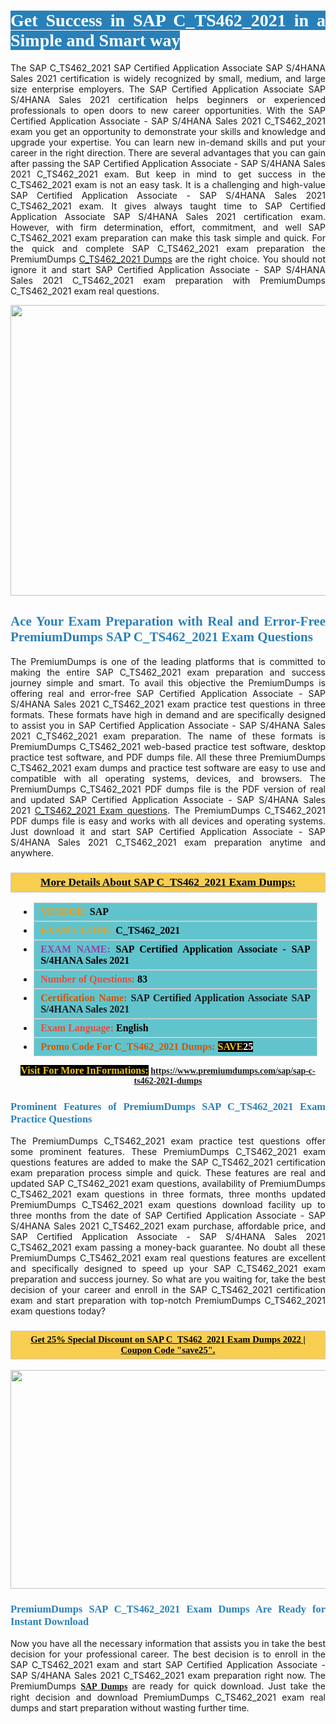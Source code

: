 <h1 style="text-align: justify;"><span style="color:#ffffff;"><span style="font-family:Georgia,serif;"><strong><span style="background-color:#2980b9;">Get Success in SAP C_TS462_2021 in a Simple and Smart way</span></strong></span></span></h1>

<p style="text-align: justify;">The SAP C_TS462_2021 SAP Certified Application Associate SAP S/4HANA Sales 2021 certification is widely recognized by small, medium, and large size enterprise employers. The SAP Certified Application Associate SAP S/4HANA Sales 2021 certification helps beginners or experienced professionals to open doors to new career opportunities. With the SAP Certified Application Associate - SAP S/4HANA Sales 2021 C_TS462_2021 exam you get an opportunity to demonstrate your skills and knowledge and upgrade your expertise. You can learn new in-demand skills and put your career in the right direction. There are several advantages that you can gain after passing the SAP Certified Application Associate - SAP S/4HANA Sales 2021 C_TS462_2021 exam. But keep in mind to get success in the C_TS462_2021 exam is not an easy task. It is a challenging and high-value SAP Certified Application Associate - SAP S/4HANA Sales 2021 C_TS462_2021 exam. It gives always taught time to SAP Certified Application Associate SAP S/4HANA Sales 2021 certification exam. However, with firm determination, effort, commitment, and well SAP C_TS462_2021 exam preparation can make this task simple and quick. For the quick and complete SAP C_TS462_2021 exam preparation the PremiumDumps <a href="https://www.premiumdumps.com/sap/sap-c-ts462-2021-dumps">C_TS462_2021 Dumps</a> are the right choice. You should not ignore it and start SAP Certified Application Associate - SAP S/4HANA Sales 2021 C_TS462_2021 exam preparation with PremiumDumps C_TS462_2021 exam real questions.</p>

<p style="text-align: center;"><a href="https://www.premiumdumps.com/sap/sap-c-ts462-2021-dumps"><img alt="" src="https://i.imgur.com/KJGzbJ2.jpeg" style="width: 700px; height: 465px;" /></a></p>

<h2 style="text-align: justify;"><span style="color:#2980b9;"><span style="font-family:Georgia,serif;"><strong>Ace Your Exam Preparation with Real and Error-Free PremiumDumps SAP C_TS462_2021 Exam Questions</strong></span></span></h2>

<p style="text-align: justify;">The PremiumDumps is one of the leading platforms that is committed to making the entire SAP C_TS462_2021 exam preparation and success journey simple and smart. To avail this objective the PremiumDumps is offering real and error-free SAP Certified Application Associate - SAP S/4HANA Sales 2021 C_TS462_2021 exam practice test questions in three formats. These formats have high in demand and are specifically designed to assist you in SAP Certified Application Associate - SAP S/4HANA Sales 2021 C_TS462_2021 exam preparation. The name of these formats is PremiumDumps C_TS462_2021 web-based practice test software, desktop practice test software, and PDF dumps file. All these three PremiumDumps C_TS462_2021 exam dumps and practice test software are easy to use and compatible with all operating systems, devices, and browsers. The PremiumDumps C_TS462_2021 PDF dumps file is the PDF version of real and updated SAP Certified Application Associate - SAP S/4HANA Sales 2021 <a href="https://www.premiumdumps.com/sap/sap-c-ts462-2021-dumps">C_TS462_2021 Exam questions</a>. The PremiumDumps C_TS462_2021 PDF dumps file is easy and works with all devices and operating systems. Just download it and start SAP Certified Application Associate - SAP S/4HANA Sales 2021 C_TS462_2021 exam preparation anytime and anywhere.</p>

<h3 style="background: #f7ce50; border: 1px solid rgb(204, 204, 204); padding: 5px 10px; text-align: center;"><span style="font-family:Georgia,serif;"><u><u><span style="color:#000000;"><span style="font-size:11pt"><span style="line-height:normal"><b><span style="font-size:13.0pt"><span cambria="">More Details About SAP C_TS462_2021 Exam Dumps:</span></span></b></span></span></span></u></u></span></h3>

<ul>
	<li style="margin:0cm 10pt">
	<div style="background:#61c4cd; border: 1px solid rgb(204, 204, 204); padding: 5px 10px; text-align: justify;"><span style="font-family:Georgia,serif;"><span style="font-size:11pt"><span style="line-height:normal"><b><span style="font-size:12.0pt"><span new="" roman="" times=""><span style="color:#f39c12;">VENDOR:</span> <span style="color:#000000;">SAP</span></span></span></b></span></span></span></div>
	</li>
	<li style="margin:0cm 10pt">
	<div style="background: #61c4cd; border: 1px solid rgb(204, 204, 204); padding: 5px 10px; text-align: justify;"><span style="font-family:Georgia,serif;"><span style="font-size:11pt"><span style="line-height:normal"><b><span style="font-size:12.0pt"><span new="" roman="" times=""><span style="color:#f39c12;">EXAM CCODE:</span> <span style="color:#000000;">C_TS462_2021</span></span></span></b></span></span></span></div>
	</li>
	<li style="margin:0cm 10pt">
	<div style="background: #61c4cd; border: 1px solid rgb(204, 204, 204); padding: 5px 10px; text-align: justify;"><span style="font-family:Georgia,serif;"><span style="font-size:11pt"><span style="line-height:normal"><b><span style="font-size:12.0pt"><span new="" roman="" times=""><span style="color:#8e44ad;">EXAM NAME:</span> <span style="color:#000000;">SAP Certified Application Associate - SAP S/4HANA Sales 2021</span></span></span></b></span></span></span></div>
	</li>
	<li style="margin:0cm 10pt">
	<div style="background: #61c4cd; border: 1px solid rgb(204, 204, 204); padding: 5px 10px;"><span style="font-family:Georgia,serif;"><span style="font-size:11pt"><span style="line-height:normal"><b><span style="font-size:12.0pt"><span new="" roman="" times=""><span style="color:#e74c3c;">Number of Questions:</span><span style="color:#000000;"><span style="color:#f1c40f;"> </span>83</span></span></span></b></span></span></span></div>
	</li>
	<li style="margin:0cm 10pt">
	<div style="background: #61c4cd; border: 1px solid rgb(204, 204, 204); padding: 5px 10px; text-align: justify;"><span style="font-family:Georgia,serif;"><span style="font-size:11pt"><span style="line-height:normal"><b><span style="font-size:12.0pt"><span new="" roman="" times=""><span style="color:#d35400;">Certification Name:</span> SAP Certified Application Associate SAP S/4HANA Sales 2021</span></span></b></span></span></span></div>
	</li>
	<li style="margin:0cm 10pt">
	<div style="background: #61c4cd; border: 1px solid rgb(204, 204, 204); padding: 5px 10px; text-align: justify;"><span style="font-family:Georgia,serif;"><span style="font-size:11pt"><span style="line-height:normal"><b><span style="font-size:12.0pt"><span new="" roman="" times=""><span style="color:#e74c3c;">Exam Language:</span> <span style="color:#000000;">English</span></span></span></b></span></span></span></div>
	</li>
	<li style="margin:0cm 10pt">
	<div style="background: #61c4cd; border: 1px solid rgb(204, 204, 204); padding: 5px 10px;"><span style="font-family:Georgia,serif;"><span style="font-size:11pt"><span style="line-height:normal"><b><span style="font-size:12.0pt"><span new="" roman="" times=""><span style="color:#d35400;">Promo Code For C_TS462_2021 Dumps:</span><span style="color:#f1c40f;"> <span style="background-color:#000000;">SAVE</span></span><span style="color:#ffffff;"><span style="background-color:#000000;">25</span></span></span></span></b></span></span></span></div>
	</li>
</ul>

<p style="text-align: center;"><span style="font-family:Georgia,serif;"><strong><span style="font-size:16px;"><span style="color:#f1c40f;"><span style="background-color:#000000;">Visit For More InFormations:</span></span></span> <a href="https://www.premiumdumps.com/sap/sap-c-ts462-2021-dumps">https://www.premiumdumps.com/sap/sap-c-ts462-2021-dumps</a></strong></span></p>

<h3 style="text-align: justify;"><span style="color:#2980b9;"><span style="font-family:Georgia,serif;"><strong><strong><strong>Prominent Features of PremiumDumps SAP C_TS462_2021 Exam Practice Questions</strong></strong></strong></span></span></h3>

<p style="text-align: justify;">The PremiumDumps C_TS462_2021 exam practice test questions offer some prominent features. These PremiumDumps C_TS462_2021 exam questions features are added to make the SAP C_TS462_2021 certification exam preparation process simple and quick. These features are real and updated SAP C_TS462_2021 exam questions, availability of PremiumDumps C_TS462_2021 exam questions in three formats, three months updated PremiumDumps C_TS462_2021 exam questions download facility up to three months from the date of SAP Certified Application Associate - SAP S/4HANA Sales 2021 C_TS462_2021 exam purchase, affordable price, and SAP Certified Application Associate - SAP S/4HANA Sales 2021 C_TS462_2021 exam passing a money-back guarantee. No doubt all these PremiumDumps C_TS462_2021 exam real questions features are excellent and specifically designed to speed up your SAP C_TS462_2021 exam preparation and success journey. So what are you waiting for, take the best decision of your career and enroll in the SAP C_TS462_2021 certification exam and start preparation with top-notch PremiumDumps C_TS462_2021 exam questions today?</p>

<h3 style="background: rgb(247, 206, 80); border: 1px solid rgb(204, 204, 204); padding: 5px 10px; text-align: center;"><span style="font-family:Georgia,serif;"><u><span style="color:#000000;"><span style="font-size:11pt;"><span style="line-height:normal;"><b><span cambria="">Get 25% Special Discount on SAP C_TS462_2021 Exam Dumps 2022 | Coupon Code "save25".</span></b></span></span></span></u></span></h3>

<p style="text-align: center;"><strong><strong><a href="https://www.premiumdumps.com/sap/sap-c-ts462-2021-dumps"><img alt="" src="https://i.imgur.com/F18GQwv.jpeg" style="width: 700px; height: 350px;" /></a></strong></strong></p>

<h3 style="text-align: justify;"><strong><span style="color:#2980b9;"><span style="font-family:Georgia,serif;"><strong><strong><strong>PremiumDumps SAP C_TS462_2021 Exam Dumps Are Ready for Instant Download</strong></strong></strong></span></span></strong></h3>

<p style="text-align: justify;">Now you have all the necessary information that assists you in take the best decision for your professional career. The best decision is to enroll in the SAP C_TS462_2021 exam and start SAP Certified Application Associate - SAP S/4HANA Sales 2021 C_TS462_2021 exam preparation right now. The PremiumDumps <span style="font-family:Georgia,serif;"><strong><a href="https://www.premiumdumps.com/sap-exam-dumps">SAP Dumps</a></strong></span> are ready for quick download. Just take the right decision and download PremiumDumps C_TS462_2021 exam real dumps and start preparation without wasting further time.</p>
